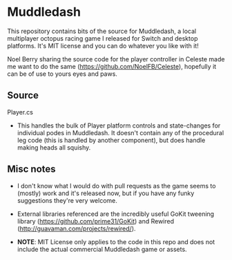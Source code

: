 # Muddledash

This repository contains bits of the source for Muddledash, a local multiplayer octopus racing game I released for Switch and desktop platforms. It's MIT license and you can do whatever you like with it!

Noel Berry sharing the source code for the player controller in Celeste made me want to do the same (https://github.com/NoelFB/Celeste), hopefully it can be of use to yours eyes and paws.

## Source

Player.cs
- This handles the bulk of Player platform controls and state-changes for individual podes in Muddledash. It doesn't contain any of the procedural leg code (this is handled by another component), but does handle making heads all squishy.

## Misc notes

- I don't know what I would do with pull requests as the game seems to (mostly) work and it's released now, but if you have any funky suggestions they're very welcome.

- External libraries referenced are the incredibly useful GoKit tweening library (https://github.com/prime31/GoKit) and Rewired (http://guavaman.com/projects/rewired/).

- **NOTE**: MIT License only applies to the code in this repo and does not include the actual commercial Muddledash game or assets.
